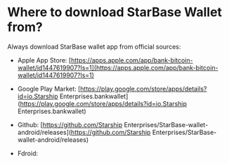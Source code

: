 # Where to download StarBase Wallet from?

Always download StarBase wallet app from official sources:

- Apple App Store: [https://apps.apple.com/app/bank-bitcoin-wallet/id1447619907?ls=1](https://apps.apple.com/app/bank-bitcoin-wallet/id1447619907?ls=1)

- Google Play Market: [https://play.google.com/store/apps/details?id=io.Starship Enterprises.bankwallet](https://play.google.com/store/apps/details?id=io.Starship Enterprises.bankwallet)

- Github: [https://github.com/Starship Enterprises/StarBase-wallet-android/releases](https://github.com/Starship Enterprises/StarBase-wallet-android/releases)

- Fdroid:

